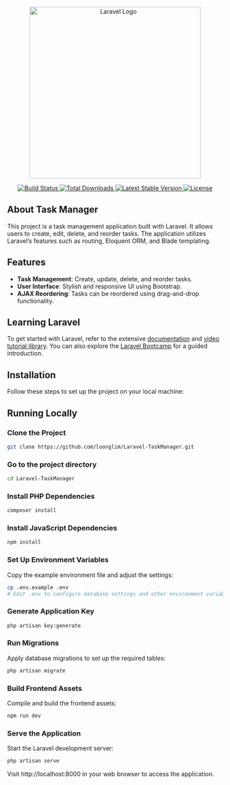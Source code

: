 <p align="center">
    <a href="https://laravel.com" target="_blank">
        <img src="https://raw.githubusercontent.com/laravel/art/master/logo-lockup/5%20SVG/2%20CMYK/1%20Full%20Color/laravel-logolockup-cmyk-red.svg" width="400" alt="Laravel Logo">
    </a>
</p>

<p align="center">
    <a href="https://github.com/laravel/framework/actions">
        <img src="https://github.com/laravel/framework/workflows/tests/badge.svg" alt="Build Status">
    </a>
    <a href="https://packagist.org/packages/laravel/framework">
        <img src="https://img.shields.io/packagist/dt/laravel/framework" alt="Total Downloads">
    </a>
    <a href="https://packagist.org/packages/laravel/framework">
        <img src="https://img.shields.io/packagist/v/laravel/framework" alt="Latest Stable Version">
    </a>
    <a href="https://packagist.org/packages/laravel/framework">
        <img src="https://img.shields.io/packagist/l/laravel/framework" alt="License">
    </a>
</p>

## About Task Manager

This project is a task management application built with Laravel. It allows users to create, edit, delete, and reorder tasks. The application utilizes Laravel’s features such as routing, Eloquent ORM, and Blade templating.

## Features

- **Task Management**: Create, update, delete, and reorder tasks.
- **User Interface**: Stylish and responsive UI using Bootstrap.
- **AJAX Reordering**: Tasks can be reordered using drag-and-drop functionality.

## Learning Laravel

To get started with Laravel, refer to the extensive [documentation](https://laravel.com/docs) and [video tutorial library](https://laracasts.com). You can also explore the [Laravel Bootcamp](https://bootcamp.laravel.com) for a guided introduction.

## Installation

Follow these steps to set up the project on your local machine:

## Running Locally

### Clone the Project

```bash
git clone https://github.com/loonglim/Laravel-TaskManager.git
```

### Go to the project directory

```bash
cd Laravel-TaskManager
```

### Install PHP Dependencies

```bash
composer install
```

### Install JavaScript Dependencies

```bash
npm install
```

### Set Up Environment Variables
Copy the example environment file and adjust the settings:

```bash
cp .env.example .env
# Edit .env to configure database settings and other environment variables
```

### Generate Application Key

```bash
php artisan key:generate
```

### Run Migrations
Apply database migrations to set up the required tables:

```bash
php artisan migrate
```

### Build Frontend Assets
Compile and build the frontend assets:

```bash
npm run dev
```

### Serve the Application
Start the Laravel development server:

```bash
php artisan serve
```

Visit http://localhost:8000 in your web browser to access the application.